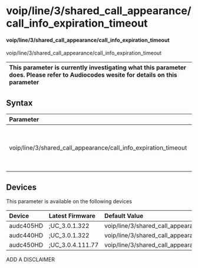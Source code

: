 ﻿---
description: voip/line/3/shared_call_appearance/call_info_expiration_timeout
search: false
---

# voip/line/3/shared_call_appearance/call_info_expiration_timeout

#### voip/line/3/shared_call_appearance/call_info_expiration_timeout

voip/line/3/shared_call_appearance/call_info_expiration_timeout


| This parameter is currently investigating what this parameter does. Please refer to Audiocodes wesite for details on this parameter | 
| :--- |

## Syntax
| Parameter | Syntax |
| :--- | :--- |
|voip/line/3/shared_call_appearance/call_info_expiration_timeout | {% raw %} undefined {% endraw %}|

## Devices
This parameter is available on the following devices

| Device | Latest Firmware | Default Value |
|:---|:---|:---|
| audc405HD | ;UC_3.0.1.322 | voip/line/3/shared_call_appearance/call_info_expiration_timeout=3600 
| audc440HD | ;UC_3.0.1.322 | voip/line/3/shared_call_appearance/call_info_expiration_timeout=3600 
| audc450HD | ;UC_3.0.4.111.77 | voip/line/3/shared_call_appearance/call_info_expiration_timeout=3600 

ADD A DISCLAIMER
